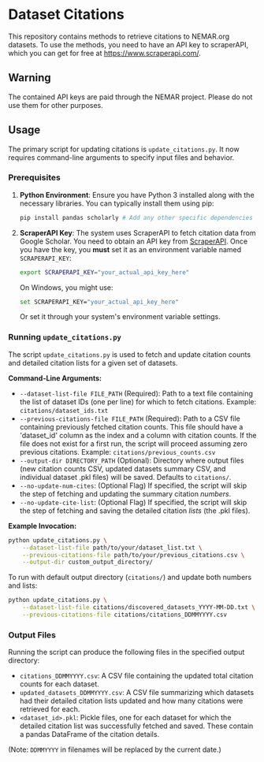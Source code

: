 # Dataset Citations
This repository contains methods to retrieve citations to NEMAR.org datasets.
To use the methods, you need to have an API key to scraperAPI, which you can get for free at https://www.scraperapi.com/.

## Warning
The contained API keys are paid through the NEMAR project. Please do not use them for other purposes.

## Usage

The primary script for updating citations is `update_citations.py`. It now requires command-line arguments to specify input files and behavior.

### Prerequisites

1.  **Python Environment**: Ensure you have Python 3 installed along with the necessary libraries. You can typically install them using pip:
    ```bash
    pip install pandas scholarly # Add any other specific dependencies if introduced
    ```
2.  **ScraperAPI Key**: The system uses ScraperAPI to fetch citation data from Google Scholar. You need to obtain an API key from [ScraperAPI](https://www.scraperapi.com/).
    Once you have the key, you **must** set it as an environment variable named `SCRAPERAPI_KEY`:
    ```bash
    export SCRAPERAPI_KEY="your_actual_api_key_here"
    ```
    On Windows, you might use:
    ```bash
    set SCRAPERAPI_KEY="your_actual_api_key_here"
    ```
    Or set it through your system's environment variable settings.

### Running `update_citations.py`

The script `update_citations.py` is used to fetch and update citation counts and detailed citation lists for a given set of datasets.

**Command-Line Arguments:**

*   `--dataset-list-file FILE_PATH` (Required): Path to a text file containing the list of dataset IDs (one per line) for which to fetch citations. 
    Example: `citations/dataset_ids.txt`
*   `--previous-citations-file FILE_PATH` (Required): Path to a CSV file containing previously fetched citation counts. This file should have a 'dataset_id' column as the index and a column with citation counts. If the file does not exist for a first run, the script will proceed assuming zero previous citations.
    Example: `citations/previous_counts.csv`
*   `--output-dir DIRECTORY_PATH` (Optional): Directory where output files (new citation counts CSV, updated datasets summary CSV, and individual dataset .pkl files) will be saved. 
    Defaults to `citations/`.
*   `--no-update-num-cites`: (Optional Flag) If specified, the script will skip the step of fetching and updating the summary citation *numbers*.
*   `--no-update-cite-list`: (Optional Flag) If specified, the script will skip the step of fetching and saving the detailed citation *lists* (the .pkl files).

**Example Invocation:**

```bash
python update_citations.py \
    --dataset-list-file path/to/your/dataset_list.txt \
    --previous-citations-file path/to/your/previous_citations.csv \
    --output-dir custom_output_directory/
```

To run with default output directory (`citations/`) and update both numbers and lists:
```bash
python update_citations.py \
    --dataset-list-file citations/discovered_datasets_YYYY-MM-DD.txt \
    --previous-citations-file citations/citations_DDMMYYYY.csv
```

### Output Files

Running the script can produce the following files in the specified output directory:

*   `citations_DDMMYYYY.csv`: A CSV file containing the updated total citation counts for each dataset.
*   `updated_datasets_DDMMYYYY.csv`: A CSV file summarizing which datasets had their detailed citation lists updated and how many citations were retrieved for each.
*   `<dataset_id>.pkl`: Pickle files, one for each dataset for which the detailed citation list was successfully fetched and saved. These contain a pandas DataFrame of the citation details.

(Note: `DDMMYYYY` in filenames will be replaced by the current date.)
